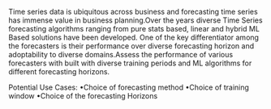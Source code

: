 Time series data is ubiquitous across business and forecasting time series has immense value
in business planning.Over the years diverse Time Series forecasting algorithms ranging from
pure stats based, linear and hybrid ML Based solutions have been developed. One of the key
differentiator among the forecasters is their performance over diverse forecasting horizon and
adoptability to diverse domains.Assess the performance of various forecasters with built with
diverse training periods and ML algorithms for different forecasting horizons.

Potential Use Cases:
•Choice of forecasting method
•Choice of training window
•Choice of the forecasting Horizons
